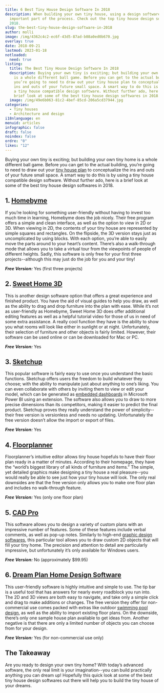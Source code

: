 ```yaml
---
title: 6 Best Tiny House Design Software In 2018
description: When building your own tiny house, using a design software is an
  important part of the process. Check out the top tiny house design software in
  2018.
slug: the-best-tiny-house-design-software-in-2018
author: molli
image: /img/4362c4c2-ec6f-43d5-87ad-b08a0ed0b670.jpg
overlay: true
date: 2018-09-21
lastmod: 2023-01-18
notloaded:
  need: true
listing:
  title: The Best Tiny House Design Software In 2018
  description: Buying your own tiny is exciting; but building your own tiny home
    is a whole different ball game. Before you can get to the actual building,
    you’re going to need to draw out your tiny house plan to conceptualize the
    ins and outs of your future small space. A smart way to do this is by using
    a tiny house compatible design software. Without further ado, here is a
    brief look at some of the best tiny house design softwares in 2018.
  image: /img/49e6b063-81c2-4bef-85cd-206a5cd37944.jpg
categories:
  - Tiny houses
  - Architecture and design
i18nlanguage: en
menuid: articles
infographic: false
draft: false
noindex: false
ordre: "0"
likes: "12"
---
```

Buying your own tiny is exciting; but building your own tiny home is a whole different ball game. Before you can get to the actual building, you’re going to need to draw out your [tiny house plan](https://www.tinysociety.co/articles/what-to-look-for-in-a-tiny-house-plan/) to conceptualize the ins and outs of your future small space. A smart way to do this is by using a tiny house compatible design software. Without further ado, here is a brief look at some of the best tiny house design softwares in 2018.

## 1. [Homebyme](https://home.by.me/en/)

If you’re looking for something user-friendly without having to invest too much time in learning, Homebyme does the job nicely. Their free program offers a simple and clean interface, as well as the option to view in 2D or 3D. When viewing in 2D, the contents of your tiny house are represented by simple squares and rectangles. On the flipside, the 3D version stays just as uncomplicated by using blocks. With each option, you’re able to easily move the parts around to your heart’s content. There’s also a walk-through mode that allows you to take a virtual tour from the viewpoints of people of different heights. Sadly, this software is only free for your first three projects--although this may just do the job for you and your tiny!

***Free Version:*** Yes (first three projects)

## 2. [Sweet Home 3D](http://www.sweethome3d.com/fr/)

This is another design software option that offers a great experience and finished product. You have the aid of visual guides to help you draw, as well as the ability to drag and drop furniture into the plan with ease. While it’s not as user-friendly as Homebyme, Sweet Home 3D does offer additional editing features as well as a helpful tutorial video for those of us in need of some extra assistance. A really cool function they have is the ability to show you what rooms will look like either in sunlight or at night. Unfortunately, their selection of furniture and other objects is fairly limited. However, their software can be used online or can be downloaded for Mac or PC. 

***Free Version:*** Yes

## 3. [Sketchup](http://www.sketchup.com/download)

This popular software is fairly easy to use once you understand the basic functions. Sketchup offers users the freedom to build whatever they choose; with the ability to manipulate just about anything to one’s liking. You can even collaborate with others by inviting them to view or edit your model, which can be generated as [embedded dashboards](https://www.luzmo.com/product/embedded-dashboard-editor) in Microsoft Power BI using an extension. The software also allows you to draw to more precise dimensions than its competitors, making it easier to predict the final product. Sketchup proves they really understand the power of simplicity--their free version is versionless and needs no updating. Unfortunately the free version doesn’t allow the import or export of files. 

***Free Version:*** Yes 

## 4. [Floorplanner](https://floorplanner.com/)

Floorplanner’s intuitive editor allows tiny house hopefuls to have their floor plan ready in a matter of minutes. According to their homepage, they have the “world’s biggest library of all kinds of furniture and items.” The simple, yet detailed graphics make designing a tiny house a real pleasure--you would really be able to see just how your tiny house will look. The only real downsides are that the free version only allows you to make one floor plan and includes no walk-through feature. 

***Free Version:*** Yes (only one floor plan)

## 5. [CAD Pro](https://www.cadpro.com/easy-tiny-house-floor-plan-software/)

This software allows you to design a variety of custom plans with an impressive number of features. Some of these features include verbal comments, as well as pop-up notes. Similarly to high-end [graphic design softwares](https://www.blogbrandz.com/tips/graphic-design-tools/), this particular tool allows you to draw custom 2D objects that will fill your tiny home. The precision and attention to detail are particularly impressive, but unfortunately it’s only available for Windows users. 

***Free Version:*** No (approximately $99.95)

## 6. [Dream Plan Home Design Software](https://www.nchsoftware.com/design/index.html?ref=blog;%20https://nchsoftware.blogspot.com/2017/04/tiny-home-design-software.html)

This user-friendly software is highly intuitive and simple to use. The tip bar is a useful tool that has answers for nearly every roadblock you run into. The 2D and 3D views are both easy to navigate, and take only a simple click and drag to make additions or changes. The free version they offer for non-commercial use comes packed with extras like outdoor [swimming pool design](https://www.tinysociety.co/articles/the-best-tiny-house-design-software-in-2018/), as well as the ability to import existing floor plans. On the downside, there’s only one sample house plan available to get ideas from. Another negative is that there are only a limited number of objects you can choose from for your design. 

***Free Version:*** Yes (for non-commercial use only)

## The Takeaway

Are you ready to design your own tiny home? With today’s advanced software, the only real limit is your imagination--you can build practically anything you can dream up! Hopefully this quick look at some of the best tiny house design softwares out there will help you to build the tiny house of your dreams.